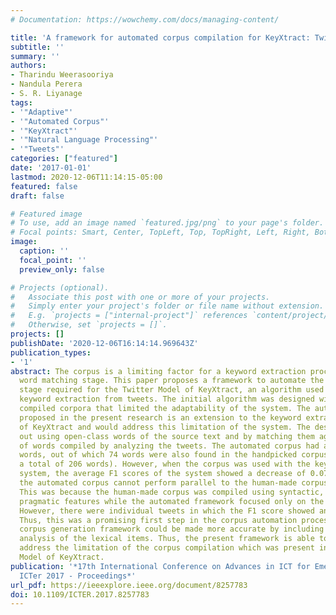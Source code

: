 ```yaml
---
# Documentation: https://wowchemy.com/docs/managing-content/

title: 'A framework for automated corpus compilation for KeyXtract: Twitter model'
subtitle: ''
summary: ''
authors:
- Tharindu Weerasooriya
- Nandula Perera
- S. R. Liyanage
tags:
- '"Adaptive"'
- '"Automated Corpus"'
- '"KeyXtract"'
- '"Natural Language Processing"'
- '"Tweets"'
categories: ["featured"]
date: '2017-01-01'
lastmod: 2020-12-06T11:14:15-05:00
featured: false
draft: false

# Featured image
# To use, add an image named `featured.jpg/png` to your page's folder.
# Focal points: Smart, Center, TopLeft, Top, TopRight, Left, Right, BottomLeft, Bottom, BottomRight.
image:
  caption: ''
  focal_point: ''
  preview_only: false

# Projects (optional).
#   Associate this post with one or more of your projects.
#   Simply enter your project's folder or file name without extension.
#   E.g. `projects = ["internal-project"]` references `content/project/deep-learning/index.md`.
#   Otherwise, set `projects = []`.
projects: []
publishDate: '2020-12-06T16:14:14.969643Z'
publication_types:
- '1'
abstract: The corpus is a limiting factor for a keyword extraction process with a
  word matching stage. This paper proposes a framework to automate the corpus generation
  stage required for the Twitter Model of KeyXtract, an algorithm used for essential
  keyword extraction from tweets. The initial algorithm was designed with two manually
  compiled corpora that limited the adaptability of the system. The automated framework
  proposed in the present research is an extension to the keyword extraction process
  of KeyXtract and would address this limitation of the system. The design was carried
  out using open-class words of the source text and by matching them against the bag
  of words compiled by analyzing the tweets. The automated corpus had a total of 138
  words, out of which 74 words were also found in the handpicked corpus (which had
  a total of 206 words). However, when the corpus was used with the keyword extraction
  system, the average F1 scores of the system showed a decrease of 0.07, proving that
  the automated corpus cannot perform parallel to the human-made corpus in complexity.
  This was because the human-made corpus was compiled using syntactic, semantic and
  pragmatic features while the automated framework focused only on the syntactic features.
  However, there were individual tweets in which the F1 score showed an increase.
  Thus, this was a promising first step in the corpus automation process. The automatic
  corpus generation framework could be made more accurate by including the semantic
  analysis of the lexical items. Thus, the present framework is able to substantially
  address the limitation of the corpus compilation which was present in the Twitter
  Model of KeyXtract.
publication: '*17th International Conference on Advances in ICT for Emerging Regions,
  ICTer 2017 - Proceedings*'
url_pdf: https://ieeexplore.ieee.org/document/8257783
doi: 10.1109/ICTER.2017.8257783
---
```

